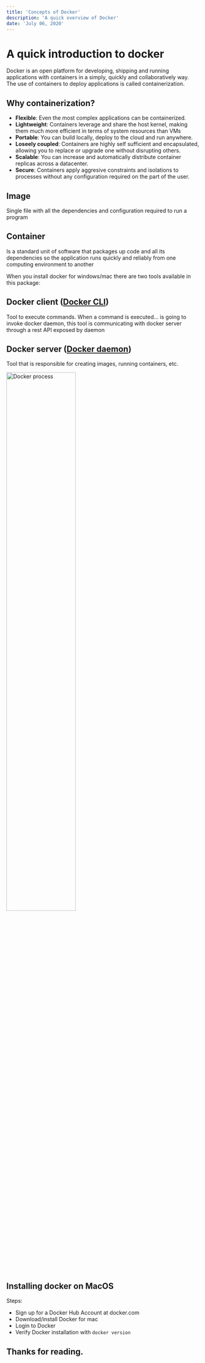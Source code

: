 ```yaml
---
title: 'Concepts of Docker'
description: 'A quick overview of Docker'
date: 'July 06, 2020'
---
```


# A quick introduction to docker

Docker is an open platform for developing, shipping and running applications with containers in a simply, quickly and collaboratively way. The use of containers to deploy applications is called containerization.

## Why containerization?

- **Flexible**: Even the most complex applications can be containerized.
- **Lightweight**: Containers leverage and share the host kernel, making them much more efficient in terms of system resources than VMs
- **Portable**: You can build locally, deploy to the cloud and run anywhere.
- **Loseely coupled**: Containers are highly self sufficient and encapsulated, allowing you to replace or upgrade one without disrupting others.
- **Scalable**: You can increase and automatically distribute container replicas across a datacenter.
- **Secure**: Containers apply aggresive constraints and isolations to processes without any configuration required on the part of the user.

## Image

Single file with all the dependencies and configuration required to run a program

## Container

Is a standard unit of software that packages up code and all its dependencies so the application runs quickly and reliably from one computing environment to another

When you install docker for windows/mac there are two tools available in this package:

## Docker client ([Docker CLI](https://docs.docker.com/engine/reference/commandline/cli/))

Tool to execute commands. When a command is executed... is going to invoke docker daemon, this tool is communicating with docker server through a rest API exposed by daemon

## Docker server ([Docker daemon](https://docs.docker.com/config/daemon/))

Tool that is responsible for creating images, running containers, etc.

<img src="/posts/concepts-of-docker-1.jpg" alt="Docker process" width="60%" />

## Installing docker on MacOS

Steps:

- Sign up for a Docker Hub Account at docker.com
- Download/install Docker for mac
- Login to Docker
- Verify Docker installation with `docker version`

## Thanks for reading.
